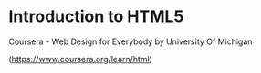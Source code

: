# Introduction to HTML5
Coursera - Web Design for Everybody by University Of Michigan

(https://www.coursera.org/learn/html)
